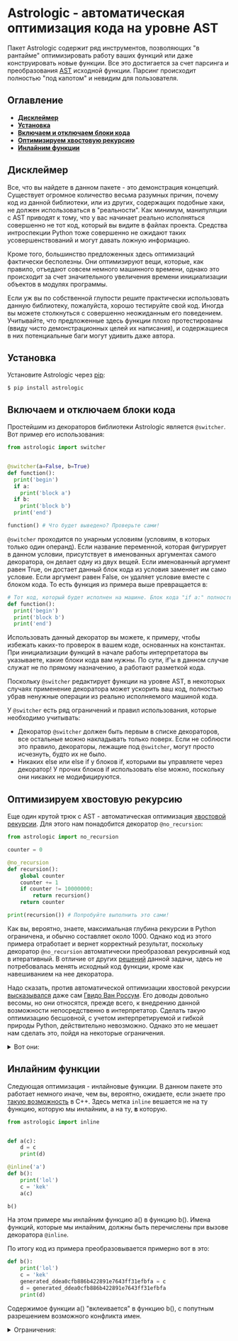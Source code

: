 # Astrologic - автоматическая оптимизация кода на уровне AST


Пакет Astrologic содержит ряд инструментов, позволяющих "в рантайме" оптимизировать работу ваших функций или даже конструировать новые функции. Все это достигается за счет парсинга и преобразования [AST](https://docs.python.org/3/library/ast.html) исходной функции. Парсинг происходит полностью "под капотом" и невидим для пользователя.


## Оглавление

- [**Дисклеймер**](#дисклеймер)
- [**Установка**](#установка)
- [**Включаем и отключаем блоки кода**](#включаем-и-отключаем-блоки-кода)
- [**Оптимизируем хвостовую рекурсию**](#оптимизируем-хвостовую-рекурсию)
- [**Инлайним функции**](#инлайним-функции)


## Дисклеймер

Все, что вы найдете в данном пакете - это демонстрация концепций. Существует огромное количество весьма разумных причин, почему код из данной библиотеки, или из других, содержащих подобные хаки, не должен использоваться в "реальности". Как минимум, манипуляции с AST приводят к тому, что у вас начинает реально исполняться совершенно не тот код, который вы видите в файлах проекта. Средства интроспекции Python тоже совершенно не ожидают таких усовершенствований и могут давать ложную информацию.

Кроме того, большинство предложенных здесь оптимизаций фактически бесполезны. Они оптимизируют вещи, которые, как правило, отъедают совсем немного машинного времени, однако это происходит за счет значительного увеличения времени инициализации объектов в модулях программы.

Если уж вы по собственной глупости решите практически использовать данную библиотеку, пожалуйста, хорошо тестируйте свой код. Иногда вы можете столкнуться с совершенно неожиданным его поведением. Учитывайте, что предложенные здесь функции плохо протестированы (ввиду чисто демонстрационных целей их написания), и содержащиеся в них потенциальные баги могут удивить даже автора.


## Установка

Установите Astrologic через [pip](https://pypi.org/project/astrologic/):

```
$ pip install astrologic
```

## Включаем и отключаем блоки кода

Простейшим из декораторов библиотеки Astrologic является ```@switcher```. Вот пример его использования:

```python
from astrologic import switcher


@switcher(a=False, b=True)
def function():
  print('begin')
  if a:
    print('block a')
  if b:
    print('block b')
  print('end')

function() # Что будет выведено? Проверьте сами!
```

```@switcher``` проходится по унарным условиям (условиям, в которых только один операнд). Если название переменной, которая фигурирует в данном условии, присутствует в именованных аргументах самого декоратора, он делает одну из двух вещей. Если именованный аргумент равен True, он достает данный блок кода из условия заменяет им само условие. Если аргумент равен False, он удаляет условие вместе с блоком кода. То есть функция из примера выше превращается в:

```python
# Тот код, который будет исполнен на машине. Блок кода "if a:" полностью вырезан, а блок "if b:" вытащен из проверки, в то время как сама проверка тоже вырезана.
def function():
  print('begin')
  print('block b')
  print('end')
```

Использовать данный декоратор вы можете, к примеру, чтобы избежать каких-то проверок в вашем коде, основанных на константах. При инициализации функций в начале работы интерпретатора вы указываете, какие блоки кода вам нужны. По сути, if'ы в данном случае служат не по прямому назначению, а работают разметкой кода.

Поскольку ```@switcher``` редактирует функции на уровне AST, в некоторых случаях применение декоратора может ускорить ваш код, полностью убрав ненужные операции из реально исполняемого машиной кода.

У ```@switcher``` есть ряд ограничений и правил использования, которые необходимо учитывать:

- Декоратор ```@switcher``` должен быть первым в списке декораторов, все остальные можно накладывать только поверх. Если не соблюсти это правило, декораторы, лежащие под ```@switcher```, могут просто исчезнуть, будто их не было.
- Никаких else или else if у блоков if, которыми вы управляете через декоратор! У прочих блоков if использовать else можно, поскольку они никаких не модифицируются.

## Оптимизируем хвостовую рекурсию

Еще один крутой трюк с AST - автоматическая оптимизация [хвостовой рекурсии](https://ru.wikipedia.org/wiki/%D0%A5%D0%B2%D0%BE%D1%81%D1%82%D0%BE%D0%B2%D0%B0%D1%8F_%D1%80%D0%B5%D0%BA%D1%83%D1%80%D1%81%D0%B8%D1%8F). Для этого нам понадобится декоратор ```@no_recursion```:


```python
from astrologic import no_recursion

counter = 0

@no_recursion
def recursion():
    global counter
    counter += 1
    if counter != 10000000:
        return recursion()
    return counter

print(recursion()) # Попробуйте выполнить это сами!
```

Как вы, вероятно, знаете, максимальная глубина рекурсии в Python ограничена, и обычно составляет около 1000. Однако код из этого примера отработает и вернет корректный результат, поскольку декоратор ```@no_recursion``` автоматически преобразовал рекурсивный код в итеративный. В отличие от других [решений](https://github.com/0scarB/tail-recursive) данной задачи, здесь не потребовалась менять исходный код функции, кроме как навешиванием на нее декоратора.

Надо сказать, против автоматической оптимизации хвостовой рекурсии [высказывался](http://neopythonic.blogspot.com/2009/04/tail-recursion-elimination.html) даже сам [Гвидо Ван Россум](https://en.wikipedia.org/wiki/Guido_van_Rossum). Его доводы довольно весомы, но они относятся, прежде всего, к внедрению данной возможности непосредственно в интерпретатор. Сделать такую оптимизацию бесшовной, с учетом интерпретируемой и гибкой природы Python, действительно невозможно. Однако это не мешает нам сделать это, пойдя на некоторые ограничения.


<details>
<summary>Вот они:</summary>

- Поддерживается только обычная хвостовая рекурсия. Она выглядит вот так:

```python
def function():
  return function()
```

  Функция вызывает сама себя в блоке return и никак иначе. Никакие другие кейсы, включая, скажем, перекрестную рекурсию (это когда функция А вызывает функцию Б, а та, в свою очередь - функцию А), не покрываются.

- За рекурсию принимается вызов объекта с тем же именем, какое название у функции. Вызов того же имени от другого объекта будет принят за рекурсию!

```python
def function():
  return obj.function() # Декоратор примет это за рекурсию, хотя, очевидно, obj.function != function.
```

- Внутри функции нельзя использовать имена ```is_recursion``` и ```superfunction```. Особенности реализации. Остальные имена можно.

- При использовании ключевого слова "global" вас могут поджидать некоторые неприятности.

- Стек-трейсы, как и предупреждал Гвидо, могут не совсем корректно отражать реальность.

- Как ```@switcher```, ```@no_recursion``` должен быть первым в списке декораторов.

</details>


## Инлайним функции

Следующая оптимизация - инлайновые функции. В данном пакете это работает немного иначе, чем вы, вероятно, ожидаете, если знаете про [такую возможность](https://en.cppreference.com/w/c/language/inline) в C++. Здесь метка ```inline``` вешается не на ту функцию, которую мы инлайним, а на ту, __в__ которую.

```python
from astrologic import inline


def a(c):
    d = c
    print(d)

@inline('a')
def b():
    print('lol')
    c = 'kek'
    a(c)

b()
```

На этом примере мы инлайним функцию a() в функцию b(). Имена функций, которые мы инлайним, должны быть перечислены при вызове декоратора ```@inline```.

По итогу код из примера преобразовывается примерно вот в это:

```python
def b():
    print('lol')
    c = 'kek'
    generated_ddea0cfb886b422891e7643ff31efbfa = c
    d = generated_ddea0cfb886b422891e7643ff31efbfa
    print(d)
```

Содержимое функции a() "вклеивается" в функцию b(), с попутным разрешением возможного конфликта имен.

<details>
<summary>Ограничения:</summary>

У функций, которые мы инлайним, не должно быть именованных параметров. Мне просто лень это прикручивать, для демонстрации возможности хватит и текущей версии.

</details>
